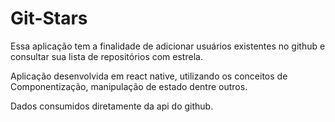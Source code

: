 # Git-Stars

Essa aplicação tem a finalidade de adicionar usuários existentes no github e consultar sua lista de repositórios com estrela.

Aplicação desenvolvida em react native, utilizando os conceitos de Componentização, manipulação de estado dentre outros.

Dados consumidos diretamente da api do github.
